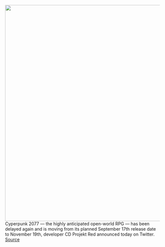 <img src='https://cdn.vox-cdn.com/thumbor/SZ8Dv7HZL7NIFRmlk3B7aVIvSsA=/0x0:1920x1080/1200x800/filters:focal(807x387:1113x693)/cdn.vox-cdn.com/uploads/chorus_image/image/66952689/screen_a_mercenary_on_the_rise_en.0.jpg' width='700px' /><br/>
Cyperpunk 2077 — the highly anticipated open-world RPG — has been delayed again and is moving from its planned September 17th release date to November 19th, developer CD Projekt Red announced today on Twitter.
<a href='https://www.theverge.com/2020/6/18/21295705/cyberpunk-2077-delayed-again-release-date-november-19th-bug-fixes-balance-cd-projekt-red'> Source <a/>